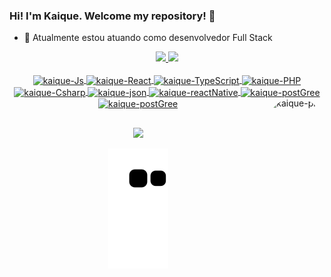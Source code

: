 ### Hi!  I'm Kaique. Welcome my repository! 👋

          

- 🔭 Atualmente estou atuando como desenvolvedor Full Stack

<div align="center">

 <a href="https://github.com/kaiqueRoc">
  <img height="180em" src="https://github-readme-stats.vercel.app/api?username=kaiqueRoc&show_icons=true&theme=dark&include_all_commits=true&count_private=true"/>
  <img height="180em" src="https://github-readme-stats.vercel.app/api/top-langs/?username=kaiqueRoc&layout=compact&langs_count=7&theme=dark"/>
<div/>




<div style="display: inline_block"><br>
  <img align="center" alt="kaique-Js" height="50" width="50" src="https://user-images.githubusercontent.com/75712250/183796225-7d4394b5-bfaa-4ab6-a75a-4993272a26b8.png">
  <img align="center" alt="kaique-React" height="50" width="50" src="https://user-images.githubusercontent.com/75712250/183795560-64b20c8f-c04b-4737-b502-03d53966d644.png">
  <img align="center" alt="kaique-TypeScript" height="50" width="50" src="https://upload.wikimedia.org/wikipedia/commons/4/4c/Typescript_logo_2020.svg">
  <img align="center" alt="kaique-PHP" height="50" width="50" src="https://upload.wikimedia.org/wikipedia/commons/2/27/PHP-logo.svg">   
  <img align="center" alt="kaique-Csharp" height="50" width="50" src="https://user-images.githubusercontent.com/75712250/183795764-c2854ee4-976c-4587-a895-c549e0233091.png">
  <img align="center" alt="kaique-json" height="50" width="50" src="https://user-images.githubusercontent.com/75712250/183796120-f65d4984-bef1-4eb1-81ff-d456dcd95b4c.png">       
  <img align="center" alt="kaique-reactNative" height="50" width="50" src="https://1.bp.blogspot.com/-E9k6bXY3Ha8/Xvdt9nAsLJI/AAAAAAAAI80/lu3RzAJyrdozfiIt2vSpOLTiz7WmDAv8QCK4BGAsYHg/s512/mysql.jpg">
  <img align="center" alt="kaique-postGree" height="50" width="50" src="https://upload.wikimedia.org/wikipedia/commons/thumb/2/29/Postgresql_elephant.svg/1024px-Postgresql_elephant.svg.png">  
  <img align="center" alt="kaique-postGree" height="50" width="150" src="https://www.docker.com/wp-content/uploads/2022/03/horizontal-logo-monochromatic-white.png.webp">          
  <img align="right" alt=kaique-pic" height="150" style="border-radius:50px;" src="https://user-images.githubusercontent.com/75712250/183793590-39ba2e51-9fbf-4c45-bf48-833991c2ba91.png">
          
</div>

  ##
  
  
          
  <div> 
  
  <a href="https://www.linkedin.com/in/kaiqueroc/" target="_blank"><img src="https://img.shields.io/badge/-LinkedIn-%230077B5?style=for-the-badge&logo=linkedin&logoColor=white" target="_blank"></a> 
 
  ![Snake animation](https://github.com/rafaballerini/rafaballerini/blob/output/github-contribution-grid-snake.svg)
 
</div>
